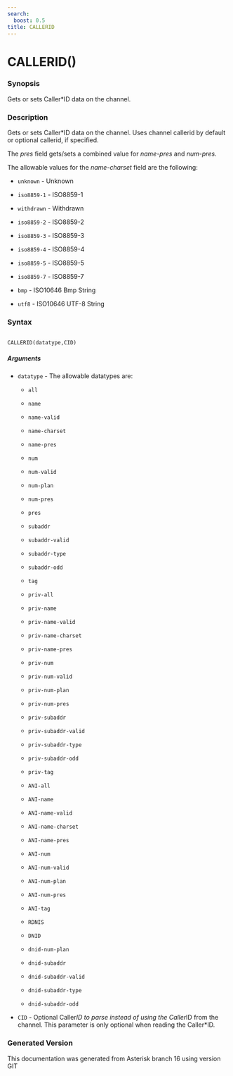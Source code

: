 ```yaml
---
search:
  boost: 0.5
title: CALLERID
---
```


# CALLERID()

### Synopsis

Gets or sets Caller*ID data on the channel.

### Description

Gets or sets Caller*ID data on the channel. Uses channel callerid by default or optional callerid, if specified.<br>

The _pres_ field gets/sets a combined value for _name-pres_ and _num-pres_.<br>

The allowable values for the _name-charset_ field are the following:<br>


* `unknown` - Unknown<br>

* `iso8859-1` - ISO8859-1<br>

* `withdrawn` - Withdrawn<br>

* `iso8859-2` - ISO8859-2<br>

* `iso8859-3` - ISO8859-3<br>

* `iso8859-4` - ISO8859-4<br>

* `iso8859-5` - ISO8859-5<br>

* `iso8859-7` - ISO8859-7<br>

* `bmp` - ISO10646 Bmp String<br>

* `utf8` - ISO10646 UTF-8 String<br>

### Syntax


```

CALLERID(datatype,CID)
```
##### Arguments


* `datatype` - The allowable datatypes are:<br>

    * `all`

    * `name`

    * `name-valid`

    * `name-charset`

    * `name-pres`

    * `num`

    * `num-valid`

    * `num-plan`

    * `num-pres`

    * `pres`

    * `subaddr`

    * `subaddr-valid`

    * `subaddr-type`

    * `subaddr-odd`

    * `tag`

    * `priv-all`

    * `priv-name`

    * `priv-name-valid`

    * `priv-name-charset`

    * `priv-name-pres`

    * `priv-num`

    * `priv-num-valid`

    * `priv-num-plan`

    * `priv-num-pres`

    * `priv-subaddr`

    * `priv-subaddr-valid`

    * `priv-subaddr-type`

    * `priv-subaddr-odd`

    * `priv-tag`

    * `ANI-all`

    * `ANI-name`

    * `ANI-name-valid`

    * `ANI-name-charset`

    * `ANI-name-pres`

    * `ANI-num`

    * `ANI-num-valid`

    * `ANI-num-plan`

    * `ANI-num-pres`

    * `ANI-tag`

    * `RDNIS`

    * `DNID`

    * `dnid-num-plan`

    * `dnid-subaddr`

    * `dnid-subaddr-valid`

    * `dnid-subaddr-type`

    * `dnid-subaddr-odd`

* `CID` - Optional Caller*ID to parse instead of using the Caller*ID from the channel. This parameter is only optional when reading the Caller*ID.<br>


### Generated Version

This documentation was generated from Asterisk branch 16 using version GIT 